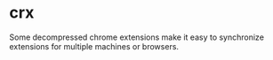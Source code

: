 # crx
Some decompressed chrome extensions make it easy to synchronize extensions for multiple machines or browsers.
